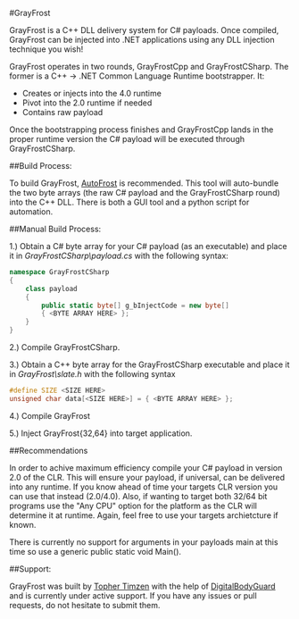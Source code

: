 #GrayFrost

GrayFrost is a C++ DLL delivery system for C# payloads. Once compiled, GrayFrost can be injected into .NET applications using any DLL injection technique you wish!

GrayFrost operates in two rounds, GrayFrostCpp and GrayFrostCSharp. The former is a C++ -> .NET Common Language Runtime bootstrapper. It:
	
- Creates or injects into the 4.0 runtime
- Pivot into the 2.0 runtime if needed
- Contains raw payload

Once the bootstrapping process finishes and GrayFrostCpp lands in the proper runtime version the C# payload will be executed through GrayFrostCSharp.

##Build Process:

To build GrayFrost, [AutoFrost](https://github.com/GrayKernel/AutoFrost) is recommended. This tool will auto-bundle the two byte arrays (the raw C# payload and the GrayFrostCSharp round) into the C++ DLL. There is both a GUI tool and a python script for automation. 

##Manual Build Process: 

1.) Obtain a C# byte array for your C# payload (as an executable) and place it in *GrayFrostCSharp\payload.cs* with the following syntax: 

```cs
namespace GrayFrostCSharp 
{ 
	class payload 
	{ 
 		public static byte[] g_bInjectCode = new byte[] 
		{ <BYTE ARRAY HERE> };
	}
}
```
2.) Compile GrayFrostCSharp.

3.) Obtain a C++ byte array for the GrayFrostCSharp executable and place it in *GrayFrost\slate.h* with the following syntax

```cpp
#define SIZE <SIZE HERE> 
unsigned char data[<SIZE HERE>] = { <BYTE ARRAY HERE> };
```

4.) Compile GrayFrost

5.) Inject GrayFrost{32,64} into target application. 

##Recommendations

In order to achive maximum efficiency compile your C# payload in version 2.0 of the CLR. This will ensure your payload, if universal, can be delivered into any runtime. If you know ahead of time your targets CLR version you can use that instead (2.0/4.0). Also, if wanting to target both 32/64 bit programs use the "Any CPU" option for the platform as the CLR will determine it at runtime. Again, feel free to use your targets archietcture if known.  

There is currently no support for arguments in your payloads main at this time so use a generic public static void Main(). 

##Support:

GrayFrost was built by [Topher Timzen](https://tophertimzen.com) with the help of [DigitalBodyGuard](https://www.digitalbodyguard.com/) and is currently under active support. If you have any issues or pull requests, do not hesitate to submit them.
